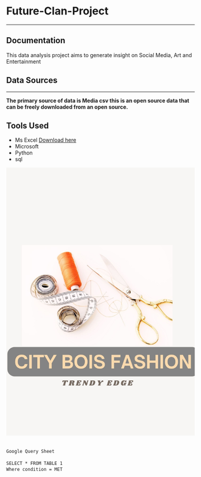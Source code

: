 # Future-Clan-Project
---
## Documentation 

This data analysis project aims to generate insight on Social Media, Art and Entertainment 

## Data Sources
---
**The primary source of data is Media csv this is an open source data that can be freely downloaded from an open source.**

## Tools Used

- Ms Excel [Download here](https://www.kaggle.com/datasets/robikscube/mr-beast-youtube-video-statistics)
- Microsoft 
- Python
- sql

![](Bobby.jpg)



~~~

Google Query Sheet

SELECT * FROM TABLE 1
Where condition = MET


